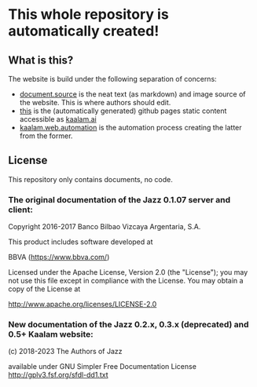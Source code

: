 # This whole repository is automatically created!


## What is this?

The website is build under the following separation of concerns:

  - [document.source](https://github.com/kaalam/document.source) is the neat text (as markdown) and image source of the website. This is where authors should edit.
  - [this](https://github.com/kaalam/kaalam.github.io) is the (automatically generated) github pages static content accessible as [kaalam.ai](https://kaalam.github.io/)
  - [kaalam.web.automation](https://github.com/kaalam/kaalam.web.automation) is the automation process creating the latter from the former.


## License

  This repository only contains documents, no code.

### The original documentation of the Jazz 0.1.07 server and client:

  Copyright 2016-2017 Banco Bilbao Vizcaya Argentaria, S.A.

This product includes software developed at

BBVA (https://www.bbva.com/)

Licensed under the Apache License, Version 2.0 (the "License"); you may not use this file except in compliance with the License. You may obtain a copy of the License at

http://www.apache.org/licenses/LICENSE-2.0


### New documentation of the Jazz 0.2.x, 0.3.x (deprecated) and 0.5+ Kaalam website:

  (c) 2018-2023 The Authors of Jazz

  available under GNU Simpler Free Documentation License http://gplv3.fsf.org/sfdl-dd1.txt
